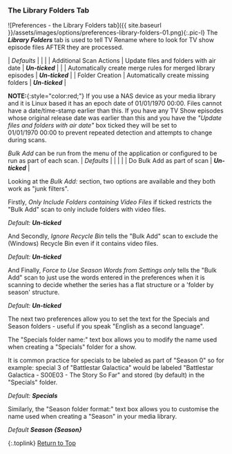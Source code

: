 <!-- START PREFERENCES {LIBRARY FOLDERS TAB] -- -->
### The Library Folders Tab

![Preferences - the Library Folders tab]({{ site.baseurl }}/assets/images/options/preferences-library-folders-01.png){:.pic-l}
The _**Library Folders**_ tab is used to tell TV&nbsp;Rename where to look for TV show episode files AFTER they are processed.

| *Defaults* | | |
| Additional Scan Actions | Update files and folders with air date | _**Un-ticked**_ |
| | Automatically create merge rules for merged library episodes | _**Un-ticked**_ |
| Folder Creation | Automatically create missing folders | _**Un-ticked**_ |

**NOTE:**{:style="color:red;"} If you use a NAS device as your media library and it is Linux based it has an epoch date of 01/01/1970&nbsp;00:00. Files cannot have a date/time-stamp earlier than this. If you have any TV Show episodes whose original release date was earlier than this and you have the _"Update files and folders with air date"_ box ticked they will be set to 01/01/1970&nbsp;00:00 to prevent repeated detection and attempts to change during scans.

*Bulk Add* can be run from the menu of the application or configured to be run as part of each scan.
| *Defaults* | | |
| | Do Bulk Add as part of scan | _**Un-ticked**_ |

Looking at the *Bulk Add:* section, two options are available and they both work as "junk filters".

Firstly, *Only Include Folders containing Video Files* if ticked restricts the "Bulk Add" scan to only include folders with video files.

_Default:_ _**Un-ticked**_

And Secondly, *Ignore Recycle Bin* tells the "Bulk Add" scan to exclude the (Windows) Recycle Bin even if it contains video files.

_Default:_ _**Un-ticked**_

And Finally, *Force to Use Season Words from Settings only* tells the "Bulk Add" scan to just use the words entered in the preferences when it is scanning to decide whether the series has a flat structure or a 'folder by season' structure.

_Default:_ _**Un-ticked**_


The next two preferences allow you to set the text for the Specials and Season folders - useful if you speak "English as a second language".

The "Specials folder name:" text box allows you to modify the name used when creating a "Specials" folder for a show.

It is common practice for specials to be labeled as part of "Season 0" so for example: special 3 of "Battlestar Galactica" would be labeled "Battlestar Galactica - S00E03 - The Story So Far"  and stored (by default) in the "Specials" folder.

_Default:_ _**Specials**_

Similarly, the "Season folder format:" text box allows you to customise the name used when creating a "Season" in your media library.

_Default_ _**Season \{Season\}**_

{:.toplink}
[Return to Top]()
<!-- END PREFERENCES {LIBRARY FOLDERS TAB] ---- -->
